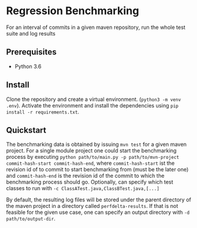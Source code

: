 # Regression Benchmarking

For an interval of commits in a given maven repository, run the whole test suite and log results

## Prerequisites

* Python 3.6

## Install

Clone the repository and create a virtual environment. (`python3 -m venv .env`).
Activate the environment and install the dependencies using `pip install -r requirements.txt`.

## Quickstart

The benchmarking data is obtained by issuing `mvn test` for a given maven project. For a single module project one could start the benchmarking process by executing `python path/to/main.py -p path/to/mvn-project commit-hash-start commit-hash-end`, where `commit-hash-start` ist the revision id of to commit to start benchmarking from (must be the later one) and `commit-hash-end` is the revision id of the commit to which the benchmarking process should go. Optionally, can specify which test classes to run with `-c ClassATest.java,ClassBTest.java,[...]`

By default, the resulting log files will be stored under the parent directory of the maven project in a directory called `perfdelta-results`.
If that is not feasible for the given use case, one can specify an output directory with `-d path/to/output-dir`.